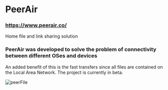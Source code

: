 # PeerAir
### https://www.peerair.co/

Home file and link sharing solution

### PeerAir was developed to solve the problem of connectivity between different OSes and devices

An added benefit of this is the fast transfers since all files are contained on the Local Area Network. 
The project is currently in beta.



![peerFile](https://github.com/hodge-py/peerair/assets/105604814/2567cec5-fe45-4d25-9c90-345644d31da1)


